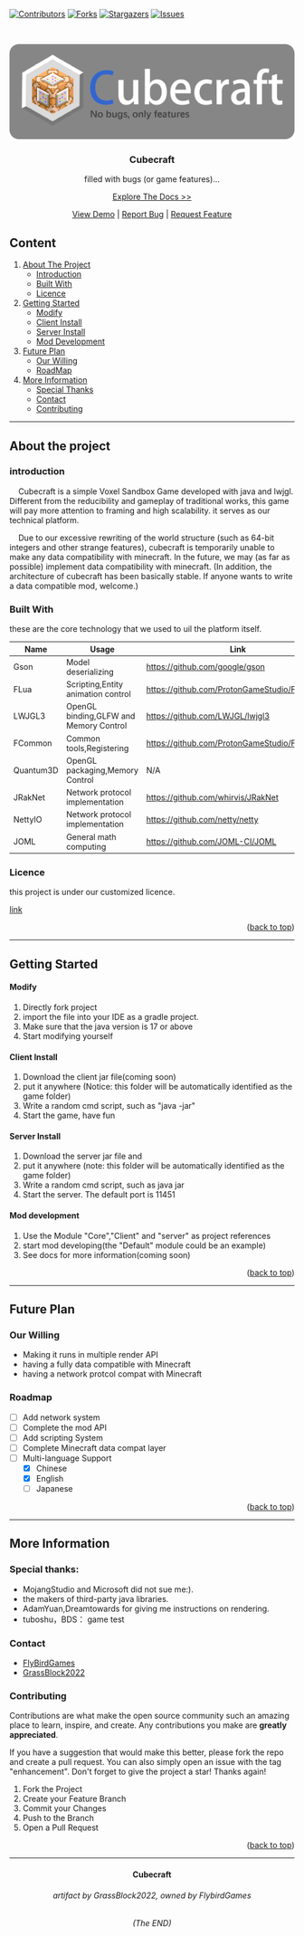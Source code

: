 [![Contributors][contributors-shield]][contributors-url]
[![Forks][forks-shield]][forks-url]
[![Stargazers][stars-shield]][stars-url]
[![Issues][issues-shield]][issues-url]

<!-- fill links here -->
[repo-url]: https://github.com/FlybirdGameStudio/Cubecraft/
[issues-url]: https://github.com/FlybirdGameStudio/Cubecraft/issues
[stars-url]: https://github.com/FlybirdGameStudio/Cubecraft/stargazers
[forks-url]: https://github.com/FlybirdGameStudio/Cubecraft/network/members
[contributors-url]: https://github.com/FlybirdGameStudio/Cubecraft/graphs/contributors

[doc-url]: https://example.org
[logo-url]: logo.png
[demo-url]: https://example.org

[org-website]: https://flybird.ink
[org-github]: https://github.com/FlybirdGameStudio/

[contributors-shield]: https://img.shields.io/github/contributors/FlybirdGameStudio/Cubecraft.svg?style=for-the-badge
[forks-shield]: https://img.shields.io/github/forks/FlybirdGameStudio/Cubecraft.svg?style=for-the-badge
[stars-shield]: https://img.shields.io/github/stars/FlybirdGameStudio/Cubecraft.svg?style=for-the-badge
[issues-shield]: https://img.shields.io/github/issues/FlybirdGameStudio/Cubecraft.svg?style=for-the-badge



<br/>
<div align="center" id="readme-top">


![logo][logo-url]

<h3 align="center">Cubecraft</h3>
<p align="center">filled with bugs (or game features)...

[Explore The Docs >>][doc-url]

[View Demo][demo-url] | [Report Bug][issues-url] | [Request Feature][issues-url]

</div>

## Content

<ol>
    <li>
        <a href="#about-the-project">About The Project</a>
        <ul>
            <li><a href="#introduction">Introduction</a></li>
            <li><a href="#built-with">Built With</a></li>
            <li><a href="#licence">Licence</a></li>
        </ul>
    </li>
    <li>
        <a href="#getting-started">Getting Started</a>
        <ul>
            <li><a href="#modify">Modify</a></li>
            <li><a href="#client-install">Client Install</a></li>
            <li><a href="#server-install">Server Install</a></li>
            <li><a href="#mod-dev">Mod Development</a></li>
        </ul>
    </li>
    <li><a href="#future-plan">Future Plan</a>
        <ul>
            <li><a href="#our-willing">Our Willing</a></li>
            <li><a href="#roadmap">RoadMap</a></li>
        </ul>
    </li>
    <li><a href="#future-plan">More Information</a>
        <ul>
            <li><a href="#special-thanks">Special Thanks</a></li>
            <li><a href="#contact">Contact</a></li>
            <li><a href="#contributing">Contributing</a></li>
        </ul>
    </li>
</ol>

<div id="about-the-project"></div>

<hr>


## About the project

<div id="introduction"></div>

### introduction

&nbsp;&nbsp;&nbsp;
Cubecraft is a simple Voxel Sandbox Game developed with java and lwjgl.
Different from the reducibility and gameplay of traditional works,
this game will pay more attention to framing and high scalability.
it serves as our technical platform.

&nbsp;&nbsp;&nbsp;
Due to our excessive rewriting of the world structure (such as 64-bit integers and other strange features),
cubecraft is temporarily unable to make any data compatibility with minecraft.
In the future, we may (as far as possible) implement data compatibility with minecraft.
(In addition, the architecture of cubecraft has been basically stable.
If anyone wants to write a data compatible mod, welcome.)

<div id="built-with"></div>

### Built With

these are the core technology that we used to uil the platform itself.

| Name        | Usage                                  | Link                                        |
|-------------|----------------------------------------|---------------------------------------------|
| Gson        | Model deserializing                    | https://github.com/google/gson              |
| FLua        | Scripting,Entity animation control     | https://github.com/ProtonGameStudio/FLua    |
| LWJGL3      | OpenGL binding,GLFW and Memory Control | https://github.com/LWJGL/lwjgl3             |
| FCommon     | Common tools,Registering               | https://github.com/ProtonGameStudio/FCommon |
| Quantum3D   | OpenGL packaging,Memory Control        | N/A                                         |
| JRakNet     | Network protocol implementation        | https://github.com/whirvis/JRakNet          |
| NettyIO     | Network protocol implementation        | https://github.com/netty/netty              |
| JOML        | General math computing                 | https://github.com/JOML-CI/JOML             |

<div id="licence"></div>

### Licence

this project is under our customized licence.

[link](https://flybird.ink/licence/opensource.html)

<p align="right">(<a href="#readme-top">back to top</a>)</p>

<hr/>

<div id="getting-started"></div>

## Getting Started

<div id="modify"></div>

#### Modify

1. Directly fork project
2. import the file into your IDE as a gradle project.
3. Make sure that the java version is 17 or above
4. Start modifying yourself

<div id="client-install"></div>

#### Client Install

1. Download the client jar file(coming soon)
2. put it anywhere (Notice: this folder will be automatically identified as the game
   folder)
3. Write a random cmd script, such as "java -jar"
4. Start the game, have fun

<div id="server-install"></div>

#### Server Install

1. Download the server jar file and
2. put it anywhere (note: this folder will be automatically identified as the game
   folder)
3. Write a random cmd script, such as java jar
4. Start the server. The default port is 11451

<div id="mod-dev"></div>

#### Mod development

1. Use the Module "Core","Client" and "server" as project references
2. start mod developing(the "Default" module could be an example)
3. See docs for more information(coming soon)

<p align="right">(<a href="#readme-top">back to top</a>)</p>

<hr/>

<div id="future plan"></div>

## Future Plan

<div id="our-willing"></div>

### Our Willing

- Making it runs in multiple render API
- having a fully data compatible with Minecraft
- having a network protcol compat with Minecraft

<div id="roadmap"></div>

### Roadmap

- [ ] Add network system
- [ ] Complete the mod API
- [ ] Add scripting System
- [ ] Complete Minecraft data compat layer
- [ ] Multi-language Support
    - [x] Chinese
    - [x] English
    - [ ] Japanese

<p align="right">(<a href="#readme-top">back to top</a>)</p>

<hr/>

<div id="more-info"></div>


## More Information

<div id="special-thanks"></div>

### Special thanks:
- MojangStudio and Microsoft did not sue me:).
- the makers of third-party java libraries.
- AdamYuan,Dreamtowards for giving me instructions on rendering.
- tuboshu，BDS： game test

<div id="contact"></div>

### Contact
- [FlyBirdGames](https://github.com/FlybirdGameStudio)
- [GrassBlock2022](https://github.com/Grass-Block)

<div id="contributing"></div>

### Contributing

Contributions are what make the open source community such an amazing place to learn, inspire, and create. Any
contributions you make are **greatly appreciated**.

If you have a suggestion that would make this better, please fork the repo and create a pull request. You can also
simply open an issue with the tag "enhancement".
Don't forget to give the project a star! Thanks again!

1. Fork the Project
2. Create your Feature Branch
3. Commit your Changes
4. Push to the Branch
5. Open a Pull Request

<p align="right">(<a href="#readme-top">back to top</a>)</p>

<hr>

<h4 align="center">Cubecraft</h4>
<h6 align="center">artifact by GrassBlock2022, owned by FlybirdGames</h6>

<h6 align="center">(The END)</h6>